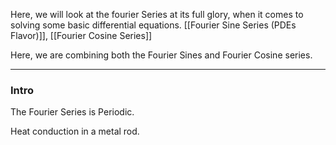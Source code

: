 Here, we will look at the fourier Series at its full glory, when it comes to solving some basic differential equations. 
[[Fourier Sine Series (PDEs Flavor)]], [[Fourier Cosine Series]]

Here, we are combining both the Fourier Sines and Fourier Cosine series. 

---

### **Intro**

The Fourier Series is Periodic. 

Heat conduction in a metal rod. 